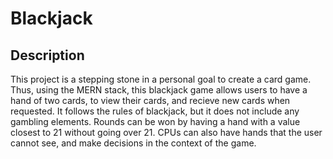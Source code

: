 # Blackjack

## Description

This project is a stepping stone in a personal goal to create a card game. Thus, using the MERN stack, this blackjack game allows users to have a hand of two cards, to view their cards, and recieve new cards when requested. It follows the rules of blackjack, but it does not include any gambling elements. Rounds can be won by having a hand with a value closest to 21 without going over 21. CPUs can also have hands that the user cannot see, and make decisions in the context of the game. 